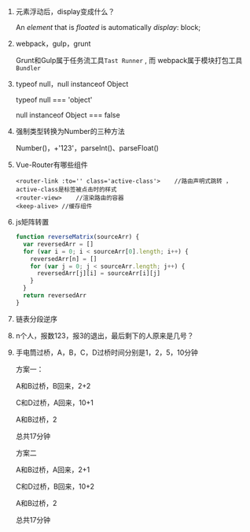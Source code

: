 1. 元素浮动后，display变成什么？

   An *element* that is *floated* is automatically *display*: block;

   

2. webpack，gulp，grunt

   Grunt和Gulp属于任务流工具`Tast Runner` , 而 webpack属于模块打包工具 `Bundler`

   

3. typeof null，null instanceof Object

   typeof null === 'object'

   null instanceof Object === false

   

4. 强制类型转换为Number的三种方法

   Number()，+'123'，parseInt()、parseFloat()

   

5. Vue-Router有哪些组件

   ```vue
   <router-link :to='' class='active-class'>	//路由声明式跳转 ，active-class是标签被点击时的样式
   <router-view>	//渲染路由的容器
   <keep-alive>	//缓存组件
   ```

   

6. js矩阵转置

   ```javascript
   function reverseMatrix(sourceArr) {
     var reversedArr = []
     for (var i = 0; i < sourceArr[0].length; i++) {
       reversedArr[n] = []
       for (var j = 0; j < sourceArr.length; j++) {
         reversedArr[j][i] = sourceArr[i][j]
       }
     }
     return reversedArr
   }
   ```

   

7. 链表分段逆序

   

8. n个人，报数123，报3的退出，最后剩下的人原来是几号？

   

9. 手电筒过桥，A，B，C，D过桥时间分别是1，2，5，10分钟

   方案一：

   A和B过桥，B回来，2+2

   C和D过桥，A回来，10+1

   A和B过桥，2

   总共17分钟

   

   方案二

   A和B过桥，A回来，2+1

   C和D过桥，B回来，10+2

   A和B过桥，2

   总共17分钟